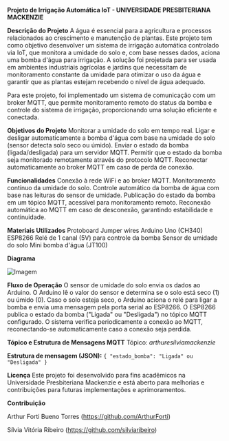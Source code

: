 **Projeto de Irrigação Automática IoT - UNIVERSIDADE PRESBITERIANA MACKENZIE**

**Descrição do Projeto**
A água é essencial para a agricultura e processos relacionados ao crescimento e manutenção de plantas. Este projeto tem como objetivo desenvolver um sistema de irrigação automática controlado via IoT, que monitora a umidade do solo e, com base nesses dados, aciona uma bomba d'água para irrigação. A solução foi projetada para ser usada em ambientes industriais agrícolas e jardins que necessitam de monitoramento constante da umidade para otimizar o uso da água e garantir que as plantas estejam recebendo o nível de água adequado.

Para este projeto, foi implementado um sistema de comunicação com um broker MQTT, que permite monitoramento remoto do status da bomba e controle do sistema de irrigação, proporcionando uma solução eficiente e conectada.

**Objetivos do Projeto**
Monitorar a umidade do solo em tempo real.
Ligar e desligar automaticamente a bomba d'água com base na umidade do solo (sensor detecta solo seco ou úmido).
Enviar o estado da bomba (ligada/desligada) para um servidor MQTT.
Permitir que o estado da bomba seja monitorado remotamente através do protocolo MQTT.
Reconectar automaticamente ao broker MQTT em caso de perda de conexão.

**Funcionalidades**
Conexão à rede WiFi e ao broker MQTT.
Monitoramento contínuo da umidade do solo.
Controle automático da bomba de água com base nas leituras do sensor de umidade.
Publicação do estado da bomba em um tópico MQTT, acessível para monitoramento remoto.
Reconexão automática ao MQTT em caso de desconexão, garantindo estabilidade e continuidade.

**Materiais Utilizados**
Protoboard
Jumper wires
Arduino Uno (CH340)
ESP8266
Relé de 1 canal (5V) para controle da bomba
Sensor de umidade do solo
Mini bomba d'água (JT100)

**Diagrama**

![Imagem](https://github.com/user-attachments/assets/e88ca80a-660a-4d89-925a-313b3ea828a4)


**Fluxo de Operação**
O sensor de umidade do solo envia os dados ao Arduino.
O Arduino lê o valor do sensor e determina se o solo está seco (1) ou úmido (0).
Caso o solo esteja seco, o Arduino aciona o relé para ligar a bomba e envia uma mensagem pela porta serial ao ESP8266.
O ESP8266 publica o estado da bomba ("Ligada" ou "Desligada") no tópico MQTT configurado.
O sistema verifica periodicamente a conexão ao MQTT, reconectando-se automaticamente caso a conexão seja perdida.

**Tópico e Estrutura de Mensagens MQTT**
Tópico: *arthuresilviamackenzie*

**Estrutura de mensagem (JSON):**
`{
  "estado_bomba": "Ligada" ou "Desligada"
}`

**Licença**
Este projeto foi desenvolvido para fins acadêmicos na Universidade Presbiteriana Mackenzie e está aberto para melhorias e contribuições para futuras implementações e aprimoramentos.

**Contribuição**

Arthur Forti Bueno Torres (https://github.com/ArthurForti)

Sílvia Vitória Ribeiro (https://github.com/silviaribeiro)

